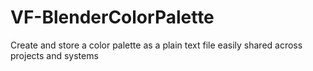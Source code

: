 # VF-BlenderColorPalette
Create and store a color palette as a plain text file easily shared across projects and systems
